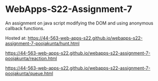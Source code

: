 # WebApps-S22-Assignment-7
An assignment on java script modifying the DOM and using anonymous callback functions.

Hosted at:
https://44-563-web-apps-s22.github.io/webapps-s22-assignment-7-poojakunta/hunt.html

https://44-563-web-apps-s22.github.io/webapps-s22-assignment-7-poojakunta/reaction.html

https://44-563-web-apps-s22.github.io/webapps-s22-assignment-7-poojakunta/queue.html
